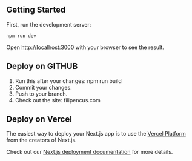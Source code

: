## Getting Started

First, run the development server:

```bash
npm run dev
```

Open [http://localhost:3000](http://localhost:3000) with your browser to see the result.

## Deploy on GITHUB

1. Run this after your changes: npm run build
2. Commit your changes.
3. Push to your branch.
4. Check out the site: filipencus.com

## Deploy on Vercel

The easiest way to deploy your Next.js app is to use the [Vercel Platform](https://vercel.com/new?utm_medium=default-template&filter=next.js&utm_source=create-next-app&utm_campaign=create-next-app-readme) from the creators of Next.js.

Check out our [Next.js deployment documentation](https://nextjs.org/docs/deployment) for more details.
